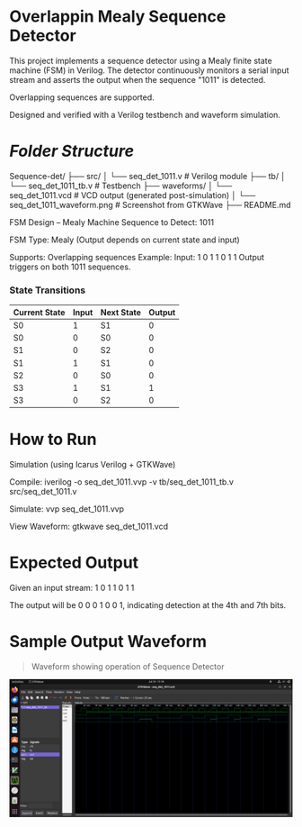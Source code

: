 # Overlappin Mealy Sequence Detector

This project implements a sequence detector using a Mealy finite state machine (FSM) in Verilog. The detector continuously monitors a serial input stream and asserts the output when the sequence "1011" is detected.

Overlapping sequences are supported.

Designed and verified with a Verilog testbench and waveform simulation.

 # *Folder Structure*

Sequence-det/
 ├── src/
 │    └── seq_det_1011.v          # Verilog module
 ├── tb/
 │    └── seq_det_1011_tb.v       # Testbench
 ├── waveforms/
 │    └── seq_det_1011.vcd       # VCD output (generated post-simulation) 
 │    └── seq_det_1011_waveform.png       # Screenshot from GTKWave
 ├── README.md

FSM Design – Mealy Machine
Sequence to Detect: 1011

FSM Type: Mealy (Output depends on current state and input)

Supports: Overlapping sequences
Example:
Input: 1 0 1 1 0 1 1
Output triggers on both 1011 sequences.

### State Transitions

| **Current State** | **Input** | **Next State** | **Output** |
|-------------------|-----------|----------------|------------|
| S0                | 1         | S1             | 0          |
| S0                | 0         | S0             | 0          |
| S1                | 0         | S2             | 0          |
| S1                | 1         | S1             | 0          |
| S2                | 0         | S0             | 0          |
| S3                | 1         | S1             | 1          |
| S3                | 0         | S2             | 0          |

# How to Run

 Simulation (using Icarus Verilog + GTKWave)

Compile:
iverilog -o seq_det_1011.vvp -v tb/seq_det_1011_tb.v src/seq_det_1011.v

Simulate:
vvp seq_det_1011.vvp

View Waveform:
gtkwave seq_det_1011.vcd

# Expected Output

Given an input stream:
1 0 1 1 0 1 1

The output will be 0 0 0 1 0 0 1, indicating detection at the 4th and 7th bits.

# Sample Output Waveform

> Waveform showing operation of Sequence Detector

![Waveform](waveform/seq_det_1011_waveform.png)
